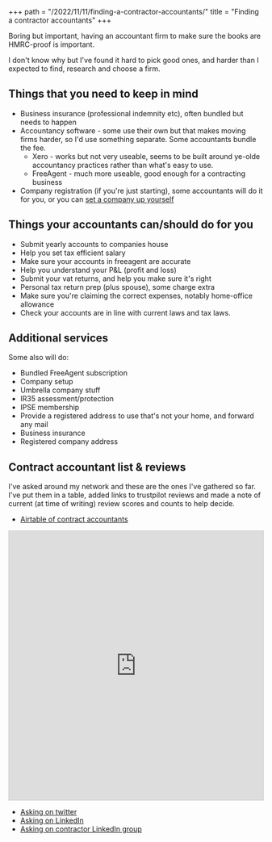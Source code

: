 +++
path = "/2022/11/11/finding-a-contractor-accountants/"
title = "Finding a contractor accountants"
+++

Boring but important, having an accountant firm to make sure the books are HMRC-proof is important.

I don't know why but I've found it hard to pick good ones, and harder than I expected to find, research and choose a firm.

## Things that you need to keep in mind

* Business insurance (professional indemnity etc), often bundled but needs to happen
* Accountancy software - some use their own but that makes moving firms harder, so I'd use something separate. Some accountants bundle the fee.
  * Xero - works but not very useable, seems to be built around ye-olde accountancy practices rather than what's easy to use.
  * FreeAgent - much more useable, good enough for a contracting business
* Company registration (if you're just starting), some accountants will do it for you, or you can [set a company up yourself](https://www.gov.uk/topic/company-registration-filing/starting-company)

## Things your accountants can/should do for you

* Submit yearly accounts to companies house
* Help you set tax efficient salary
* Make sure your accounts in freeagent are accurate
* Help you understand your P&L (profit and loss)
* Submit your vat returns, and help you make sure it's right
* Personal tax return prep (plus spouse), some charge extra
* Make sure you're claiming the correct expenses, notably home-office allowance
* Check your accounts are in line with current laws and tax laws.


## Additional services

Some also will do:

* Bundled FreeAgent subscription 
* Company setup
* Umbrella company stuff
* IR35 assessment/protection
* IPSE membership
* Provide a registered address to use that's not your home, and forward any mail
* Business insurance
* Registered company address

## Contract accountant list & reviews

I've asked around my network and these are the ones I've gathered so far. I've put them in a table, added links to trustpilot reviews and made a note of current (at time of writing) review scores and counts to help decide.

* [Airtable of contract accountants](https://airtable.com/shrRhSa7ZFHt1o6Bx)


<iframe class="airtable-embed" src="https://airtable.com/embed/shr3L59pAzDxaDES4?backgroundColor=cyan&viewControls=on" frameborder="0" onmousewheel="" width="100%" height="533" style="background: transparent; border: 1px solid #ccc;"></iframe>

* [Asking on twitter](https://twitter.com/tim_abell/status/1591194541797040128)
* [Asking on LinkedIn](https://www.linkedin.com/posts/timabell_any-suggestions-for-a-better-accountancy-activity-6851550397241290752-JRBl/)
* [Asking on contractor LinkedIn group](https://www.linkedin.com/feed/update/urn:li:activity:6985724333893591042/)
